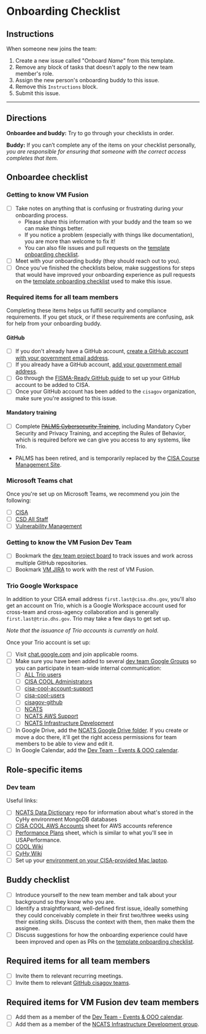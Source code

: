 # Onboarding Checklist #

## Instructions ##

When someone new joins the team:

1. Create a new issue called "Onboard *Name*" from this template.
1. Remove any block of tasks that doesn't apply to the new team member's role.
1. Assign the new person's onboarding buddy to this issue.
1. Remove this `Instructions` block.
1. Submit this issue.

---

## Directions ##

**Onboardee and buddy:** Try to go through your checklists in order.

**Buddy:** If you can’t complete any of the items on your checklist
personally, *you are responsible for ensuring that someone with the
correct access completes that item.*

## Onboardee checklist ##

### Getting to know VM Fusion ###

- [ ] Take notes on anything that is confusing or frustrating during your
onboarding process.
  - Please share this information with your buddy and the team so we can
  make things better.
  - If you notice a problem (especially with things like documentation), you
  are more than welcome to fix it!
  - You can also file issues and pull requests on the [template onboarding checklist].
- [ ] Meet with your onboarding buddy (they should reach out to you).
- [ ] Once you've finished the checklists below, make suggestions for steps
that would have improved your onboarding experience as pull requests on the
[template onboarding checklist] used to make this issue.

### Required items for all team members ###

Completing these items helps us fulfill security and compliance requirements.
If you get stuck, or if these requirements are confusing, ask for help from
your onboarding buddy.

#### GitHub ####

- [ ] If you don't already have a GitHub account,
[create a GitHub account with your government email address](https://github.com/join).
- [ ] If you already have a GitHub account, [add your government email address](https://docs.github.com/en/free-pro-team@latest/github/setting-up-and-managing-your-github-user-account/adding-an-email-address-to-your-github-account).
- [ ] Go through the [FISMA-Ready GitHub guide](https://github.com/fisma-ready/github)
to set up your GitHub account to be added to CISA.
- [ ] Once your GitHub account has been added to the `cisagov` organization,
make sure you're assigned to this issue.

#### Mandatory training ####

- [ ] Complete ~~[PALMS Cybersecurity Training](https://etms.hq.dhs.gov)~~,
including Mandatory Cyber Security and Privacy Training, and accepting
the Rules of Behavior, which is required before we can give you access to any
systems, like Trio.

- PALMS has been retired, and is temporarily replaced by the
[CISA Course Management Site](https://usdhs.sharepoint.com/sites/CISA_OCLO_Intranet/CISACourses/SitePages/LearningTeamHome.aspx).

### Microsoft Teams chat ###

Once you're set up on Microsoft Teams, we recommend you join the following:

- [ ] [CISA](https://teams.microsoft.com/l/team/19%3aa40fd338ea7a45de994a7c7ce9671fd4%40thread.skype/conversations?groupId=8c6c0b00-7244-46e1-bef9-76ce2a1906f5&tenantId=3ccde76c-946d-4a12-bb7a-fc9d0842354a)
- [ ] [CSD All Staff](https://teams.microsoft.com/l/team/19%3a65f1c4b58edf4246995ae3fa732767ee%40thread.skype/conversations?groupId=6dfc3f23-3a49-44ce-ad37-6c7a9d8fb0aa&tenantId=3ccde76c-946d-4a12-bb7a-fc9d0842354a)
- [ ] [Vulnerability Management](https://teams.microsoft.com/l/team/19%3a2161749c8eb94adeb31480e298f3b532%40thread.skype/conversations?groupId=61e939a6-2165-4085-a26e-decae97d1471&tenantId=3ccde76c-946d-4a12-bb7a-fc9d0842354a)

### Getting to know the VM Fusion Dev Team ###

- [ ] Bookmark the [dev team project board] to track issues and work across
multiple GitHub repositories.
- [ ] Bookmark [VM JIRA] to work with the rest of VM Fusion.

### Trio Google Workspace ###

In addition to your CISA email address `first.last@cisa.dhs.gov`, you'll
also get an account on Trio, which is a Google Workspace account used for
cross-team and cross-agency collaboration and is generally
`first.last@trio.dhs.gov`. Trio may take a few days to get set up.

*Note that the issuance of Trio accounts is currently on hold.*

Once your Trio account is set up:

- [ ] Visit
  [chat.google.com](https://chat.google.com) and join applicable rooms.
- [ ] Make sure you have been added to several [dev team Google Groups] so you
can participate in team-wide internal communication:
  - [ ] [ALL Trio users](https://groups.google.com/a/beta.dhs.gov/d/forum/all)
  - [ ] [CISA COOL Administrators](https://groups.google.com/a/trio.dhs.gov/forum/#!forum/cisa-cool-group)
  - [ ] [cisa-cool-account-support](https://groups.google.com/a/trio.dhs.gov/d/forum/cisa-cool-account-support-group)
  - [ ] [cisa-cool-users](https://groups.google.com/a/trio.dhs.gov/d/forum/cisa-cool-users-group)
  - [ ] [cisagov-github](https://groups.google.com/a/trio.dhs.gov/forum/#!forum/cisagov-github-group)
  - [ ] [NCATS](https://groups.google.com/a/beta.dhs.gov/d/forum/ncats)
  - [ ] [NCATS AWS Support](https://groups.google.com/a/beta.dhs.gov/d/forum/ncats-aws-support)
  - [ ] [NCATS Infrastructure Development](https://groups.google.com/a/beta.dhs.gov/d/forum/ncats-dev)
- [ ] In Google Drive, add the [NCATS Google Drive folder]. If you create
or move a doc there, it'll get the right access permissions for team members
to be able to view and edit it.
- [ ] In Google Calendar, add the [Dev Team - Events & OOO calendar](https://calendar.google.com/calendar/embed?src=beta.dhs.gov_pou7e62ob7h1qadu1m8n4o996g%40group.calendar.google.com&ctz=America%2FNew_York).

## Role-specific items ##

### Dev team ###

Useful links:

- [ ] [NCATS Data Dictionary](https://github.com/cisagov/ncats-data-dictionary)
repo for information about what's stored in the CyHy environment MongoDB databases
- [ ] [CISA COOL AWS Accounts](https://docs.google.com/spreadsheets/d/1It0FIlG7ZxTwrRV-zVYUAMw18L6ZstQiAYT7vGYf5VE/edit#gid=2069139012)
sheet for AWS accounts reference
- [ ] [Performance Plans](https://docs.google.com/spreadsheets/d/1UaGI8u70CXOGBtvJFQ85vCkPbqyDh5PVws0Xu893piw/edit?ts=5e558417&pli=1#gid=474573185)
sheet, which is similar to what you'll see in USAPerformance.
- [ ] [COOL Wiki](https://github.com/cisagov/cool-system/wiki/)
- [ ] [CyHy Wiki](https://github.com/cisagov/cyhy-system/wiki/)
- [ ] Set up your [environment on your CISA-provided Mac laptop](/dev_envs/mac-env-setup.md).

## Buddy checklist ##

- [ ] Introduce yourself to the new team member and talk about your
background so they know who you are.
- [ ] Identify a straightforward, well-defined first issue, ideally something
they could conceivably complete in their first two/three weeks using their
existing skills. Discuss the context with them, then make them the assignee.
- [ ] Discuss suggestions for how the onboarding experience could have been
improved and open as PRs on the [template onboarding checklist].

## Required items for all team members ##

- [ ] Invite them to relevant recurring meetings.
- [ ] Invite them to relevant [GitHub cisagov teams](https://github.com/orgs/cisagov/teams/).

## Required items for VM Fusion dev team members ##

- [ ] Add them as a member of the [Dev Team - Events & OOO calendar].
- [ ] Add them as a member of the [NCATS Infrastructure Development group](https://groups.google.com/a/beta.dhs.gov/d/forum/ncats-dev).

<!-- Links for use throughout the checklist -->
[template onboarding checklist]: https://github.com/cisagov/development-guide/blob/master/onboarding-checklist.md
[NCATS Google Drive folder]: https://drive.google.com/drive/folders/0APw76nbCAmzuUk9PVA
[Dev Team - Events & OOO calendar]: https://calendar.google.com/calendar/embed?src=beta.dhs.gov_pou7e62ob7h1qadu1m8n4o996g%40group.calendar.google.com&ctz=America%2FNew_York
[VM JIRA]: https://jira.ncats.cyber.dhs.gov/secure/Dashboard.jspa

<!-- dev team -->
[dev team project board]: https://app.zenhub.com/workspaces/vm-bizops-dev-5e596691c12d3435405dfaf3/board
[dev team Google Groups]: https://groups.google.com/a/trio.dhs.gov/forum/#!myforums
